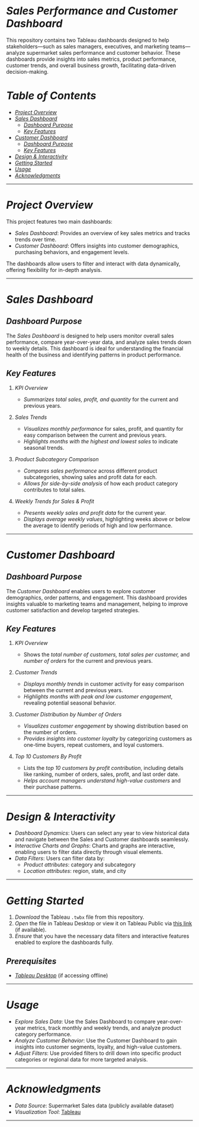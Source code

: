 # *Sales Performance and Customer Dashboard*

This repository contains two Tableau dashboards designed to help stakeholders—such as sales managers, executives, and marketing teams—analyze supermarket sales performance and customer behavior. These dashboards provide insights into sales metrics, product performance, customer trends, and overall business growth, facilitating data-driven decision-making.

# *Table of Contents*

- [*Project Overview*](#project-overview)
- [*Sales Dashboard*](#sales-dashboard)
  - [*Dashboard Purpose*](#dashboard-purpose)
  - [*Key Features*](#key-features)
- [*Customer Dashboard*](#customer-dashboard)
  - [*Dashboard Purpose*](#dashboard-purpose)
  - [*Key Features*](#key-features)
- [*Design & Interactivity*](#design--interactivity)
- [*Getting Started*](#getting-started)
- [*Usage*](#usage)
- [*Acknowledgments*](#acknowledgments)

---

# *Project Overview*

This project features two main dashboards:
- *Sales Dashboard*: Provides an overview of key sales metrics and tracks trends over time.
- *Customer Dashboard*: Offers insights into customer demographics, purchasing behaviors, and engagement levels.

The dashboards allow users to filter and interact with data dynamically, offering flexibility for in-depth analysis.

---

# *Sales Dashboard*

## *Dashboard Purpose*
The *Sales Dashboard* is designed to help users monitor overall sales performance, compare year-over-year data, and analyze sales trends down to weekly details. This dashboard is ideal for understanding the financial health of the business and identifying patterns in product performance.

## *Key Features*

1. *KPI Overview*
   - *Summarizes total sales, profit, and quantity* for the current and previous years.
   
2. *Sales Trends*
   - *Visualizes monthly performance* for sales, profit, and quantity for easy comparison between the current and previous years.
   - *Highlights months with the highest and lowest sales* to indicate seasonal trends.

3. *Product Subcategory Comparison*
   - *Compares sales performance* across different product subcategories, showing sales and profit data for each.
   - *Allows for side-by-side analysis* of how each product category contributes to total sales.

4. *Weekly Trends for Sales & Profit*
   - *Presents weekly sales and profit data* for the current year.
   - *Displays average weekly values*, highlighting weeks above or below the average to identify periods of high and low performance.

---

# *Customer Dashboard*

## *Dashboard Purpose*
The *Customer Dashboard* enables users to explore customer demographics, order patterns, and engagement. This dashboard provides insights valuable to marketing teams and management, helping to improve customer satisfaction and develop targeted strategies.

## *Key Features*

1. *KPI Overview*
   - Shows the *total number of customers, total sales per customer,* and *number of orders* for the current and previous years.

2. *Customer Trends*
   - *Displays monthly trends* in customer activity for easy comparison between the current and previous years.
   - *Highlights months with peak and low customer engagement*, revealing potential seasonal behavior.

3. *Customer Distribution by Number of Orders*
   - *Visualizes customer engagement* by showing distribution based on the number of orders.
   - *Provides insights into customer loyalty* by categorizing customers as one-time buyers, repeat customers, and loyal customers.

4. *Top 10 Customers By Profit*
   - Lists the *top 10 customers by profit contribution*, including details like ranking, number of orders, sales, profit, and last order date.
   - *Helps account managers understand high-value customers* and their purchase patterns.

---

# *Design & Interactivity*

- *Dashboard Dynamics*: Users can select any year to view historical data and navigate between the Sales and Customer dashboards seamlessly.
- *Interactive Charts and Graphs*: Charts and graphs are interactive, enabling users to filter data directly through visual elements.
- *Data Filters*: Users can filter data by:
  - *Product attributes*: category and subcategory
  - *Location attributes*: region, state, and city

---

# *Getting Started*

1. *Download* the Tableau `.twbx` file from this repository.
2. *Open* the file in Tableau Desktop or view it on Tableau Public via [this link](#) (if available).
3. *Ensure* that you have the necessary data filters and interactive features enabled to explore the dashboards fully.

## *Prerequisites*
- [*Tableau Desktop*](https://www.tableau.com/products/desktop) (if accessing offline)

---

# *Usage*

- *Explore Sales Data*: Use the Sales Dashboard to compare year-over-year metrics, track monthly and weekly trends, and analyze product category performance.
- *Analyze Customer Behavior*: Use the Customer Dashboard to gain insights into customer segments, loyalty, and high-value customers.
- *Adjust Filters*: Use provided filters to drill down into specific product categories or regional data for more targeted analysis.

---

# *Acknowledgments*

- *Data Source*: Supermarket Sales data (publicly available dataset)
- *Visualization Tool*: [Tableau](https://www.tableau.com/)

---

